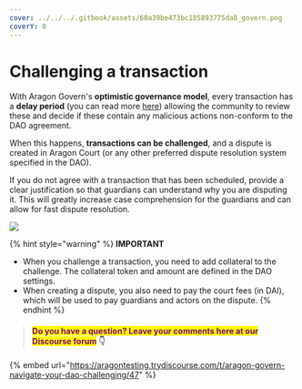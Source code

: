 ```yaml
---
cover: ../../../.gitbook/assets/60a39be473bc185893775da8_govern.png
coverY: 0
---
```


# Challenging a transaction

With Aragon Govern's **optimistic governance model**, every transaction has a **delay period** (you can read more [here](why-do-transactions-require-a-delay-period-in-order-to-be-executed.md)) allowing the community to review these and decide if these contain any malicious actions non-conform to the DAO agreement.

When this happens, **transactions can be challenged**, and a dispute is created in Aragon Court (or any other preferred dispute resolution system specified in the DAO).

If you do not agree with a transaction that has been scheduled, provide a clear justification so that guardians can understand why you are disputing it. This will greatly increase case comprehension for the guardians and can allow for fast dispute resolution.

&#x20;

![](https://d33v4339jhl8k0.cloudfront.net/docs/assets/5c98a4fe0428633d2cf3fcf7/images/6113ed15b55c2b04bf6dd6a2/file-hd6ZlldfSY.png)

{% hint style="warning" %}
**IMPORTANT**

* When you challenge a transaction, you need to add collateral to the challenge. The collateral token and amount are defined in the DAO settings.
* When creating a dispute, you also need to pay the court fees (in DAI), which will be used to pay guardians and actors on the dispute.&#x20;
{% endhint %}



> #### <mark style="color:purple;">Do you have a question? Leave your comments here at our Discourse forum</mark> 👇

{% embed url="https://aragontesting.trydiscourse.com/t/aragon-govern-navigate-your-dao-challenging/47" %}
